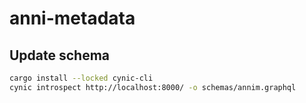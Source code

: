 # anni-metadata

## Update schema

```bash
cargo install --locked cynic-cli
cynic introspect http://localhost:8000/ -o schemas/annim.graphql
```
